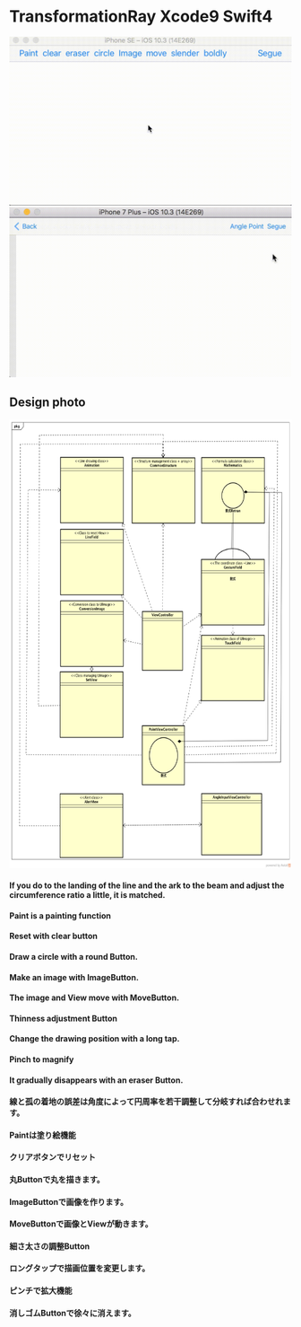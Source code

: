 # TransformationRay Xcode9 Swift4

![](https://github.com/daisukenagata/TransformationRay/blob/master/Gif/Alert.gif?raw=true)
![](https://raw.githubusercontent.com/daisukenagata/TransformationRay/master/Gif/AngleInputEntry.gif)



## Design photo

<img src="https://github.com/daisukenagata/TransformationRay/blob/master/Design%20photo/TransformationRay.png?raw=true" width="800px" height="800px">

#### If you do to the landing of the line and the ark to the beam and adjust the circumference ratio a little, it is matched.
#### Paint is a painting function
#### Reset with clear button
#### Draw a circle with a round Button.
#### Make an image with ImageButton.
#### The image and View move with MoveButton.
#### Thinness adjustment Button
#### Change the drawing position with a long tap.
#### Pinch to magnify
#### It gradually disappears with an eraser Button.

#### 線と孤の着地の誤差は角度によって円周率を若干調整して分岐すれば合わせれます。
#### Paintは塗り絵機能
#### クリアボタンでリセット
#### 丸Buttonで丸を描きます。
#### ImageButtonで画像を作ります。
#### MoveButtonで画像とViewが動きます。
#### 細さ太さの調整Button
#### ロングタップで描画位置を変更します。
#### ピンチで拡大機能
#### 消しゴムButtonで徐々に消えます。
